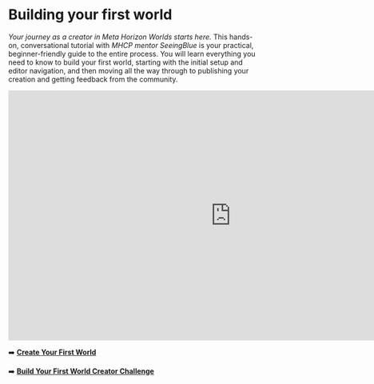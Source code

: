 # Building your first world
*Your journey as a creator in Meta Horizon Worlds starts here.* This hands-on, conversational tutorial with *MHCP mentor SeeingBlue* is your practical, beginner-friendly guide to the entire process. You will learn everything you need to know to build your first world, starting with the initial setup and editor navigation, and then moving all the way through to publishing your creation and getting feedback from the community.

<iframe width="890" height="501" src="https://www.youtube.com/embed/ciwZRnxIwLs" title="Building Your First World" frameborder="0" allow="accelerometer; autoplay; clipboard-write; encrypted-media; gyroscope; picture-in-picture; web-share" referrerpolicy="strict-origin-when-cross-origin" allowfullscreen></iframe>

➡️ **[Create Your First World](https://developers.meta.com/horizon-worlds/learn/documentation/get-started/create-your-first-world/)**


➡️ **[Build Your First World Creator Challenge](https://communityforums.atmeta.com/t5/Events-Competitions/Weekly-Creator-Challenge-1/m-p/1294952/highlight/true#M3)**
